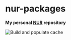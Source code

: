 
# nur-packages

**My personal [NUR](https://github.com/nix-community/NUR) repository**

![Build and populate cache](https://github.com/auscyber/nur-packages/workflows/Build%20and%20populate%20cache/badge.svg)


<!-- [![Cachix Cache](https://img.shields.io/badge/cachix-<YOUR_CACHIX_CACHE_NAME>-blue.svg)](https://<YOUR_CACHIX_CACHE_NAME>.cachix.org) -->

